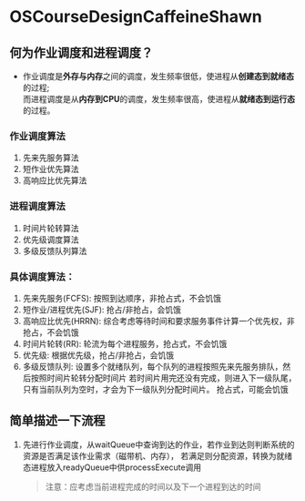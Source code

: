 # OSCourseDesignCaffeineShawn
## 何为作业调度和进程调度？
- 作业调度是**外存与内存**之间的调度，发生频率很低，使进程从**创建态到就绪态**的过程;   
而进程调度是从**内存到CPU**的调度，发生频率很高，使进程从**就绪态到运行态**的过程。  

### 作业调度算法
1. 先来先服务算法  
2. 短作业优先算法  
3. 高响应比优先算法
      
### 进程调度算法  
1. 时间片轮转算法  
2. 优先级调度算法   
3. 多级反馈队列算法  

### 具体调度算法：
1. 先来先服务(FCFS): 按照到达顺序，非抢占式，不会饥饿
2. 短作业/进程优先(SJF): 抢占/非抢占，会饥饿
3. 高响应比优先(HRRN): 综合考虑等待时间和要求服务事件计算一个优先权，非抢占，不会饥饿
4. 时间片轮转(RR): 轮流为每个进程服务，抢占式，不会饥饿
5. 优先级: 根据优先级，抢占/非抢占，会饥饿
6. 多级反馈队列: 
设置多个就绪队列，每个队列的进程按照先来先服务排队，然后按照时间片轮转分配时间片
若时间片用完还没有完成，则进入下一级队尾，只有当前队列为空时，才会为下一级队列分配时间片。
抢占式，可能会饥饿
   
## 简单描述一下流程
1. 先进行作业调度，从waitQueue中查询到达的作业，若作业到达则判断系统的资源是否满足该作业需求（磁带机、内存），
   若满足则分配资源，转换为就绪态进程放入readyQueue中供processExecute调用  
   > 注意：应考虑当前进程完成的时间以及下一个进程到达的时间
